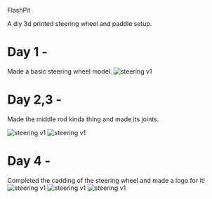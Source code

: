 FlashPit

A diy 3d printed steering wheel and paddle setup.


# Day 1 - 
Made a basic steering wheel model.
![steering v1](https://hc-cdn.hel1.your-objectstorage.com/s/v3/e13646c0662973d28895bdcb4cd34937489918e3_screenshot_2025-04-29_at_12.17.41___am.png)

# Day 2,3 - 
Made the middle rod kinda thing and made its joints. 

![steering v1](https://hc-cdn.hel1.your-objectstorage.com/s/v3/168a2237d0dd289ba18ed3deebfaef5ba1373bc2_screenshot_2025-04-29_at_10.42.56___pm.png)
![steering v1](https://hc-cdn.hel1.your-objectstorage.com/s/v3/6915d83101760e254f7d72160301b2df9e740bb1_screenshot_2025-04-29_at_10.42.45___pm.png)

# Day 4 - 
Completed the cadding of the steering wheel and made a logo for it!
![steering v1](https://hc-cdn.hel1.your-objectstorage.com/s/v3/4586c4cbe92fb2565290c0f55cd18f436b40894e_screenshot_2025-05-03_at_11.29.14___pm__1_.png)
![steering v1](https://hc-cdn.hel1.your-objectstorage.com/s/v3/bdcaddd59bea0f635881cc112b65a657ff887564_screenshot_2025-05-03_at_11.26.46___pm.png)
![steering v1](https://hc-cdn.hel1.your-objectstorage.com/s/v3/a2f27c057b4a908347a7bd489e1af4ea03c4e6e6_screenshot_2025-05-03_at_11.13.19___pm__1_.png)